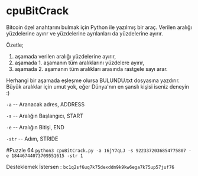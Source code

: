 # cpuBitCrack

Bitcoin özel anahtarını bulmak için Python ile yazılmış bir araç. Verilen aralığı yüzdelerine ayırır ve yüzdelerine ayrılanları da yüzdelerine ayırır.

Özetle;

1. aşamada verilen aralığı yüzdelerine ayırır,
2. aşamada 1. aşamanın tüm aralıklarını yüzdelere ayırır,
3. aşamada 2. aşamanın tüm aralıkları arasında rastgele sayı arar.

Herhangi bir aşamada eşleşme olursa BULUNDU.txt dosyasına yazdırır. Büyük aralıklar için umut yok, eğer Dünya'nın en şanslı kişisi iseniz deneyin :)

`-a` -- Aranacak adres, ADDRESS

`-s` -- Aralığın Başlangıcı, START

`-e` -- Aralığın Bitişi, END

`-str` -- Adım, STRIDE

#Puzzle 64
`python3 cpuBitCrack.py -a 16jY7qLJ -s 9223372036854775807 -e 18446744073709551615 -str 1`

Desteklemek İstersen : `bc1q2sf6uq7k75dexddm9k9kw6ega7k75up57juf76`

